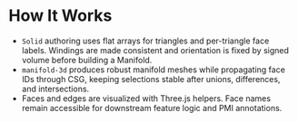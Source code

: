 # How It Works

- `Solid` authoring uses flat arrays for triangles and per-triangle face labels. Windings are made consistent and orientation is fixed by signed volume before building a Manifold.
- `manifold-3d` produces robust manifold meshes while propagating face IDs through CSG, keeping selections stable after unions, differences, and intersections.
- Faces and edges are visualized with Three.js helpers. Face names remain accessible for downstream feature logic and PMI annotations.
